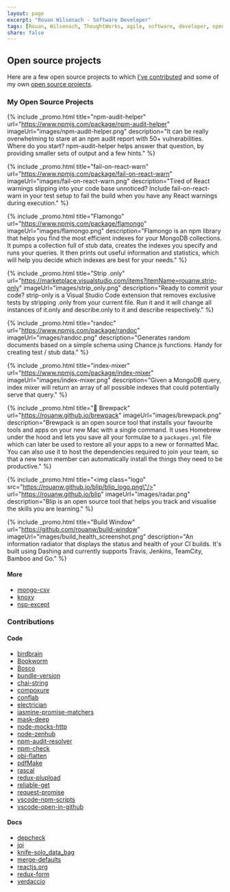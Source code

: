 ```yaml
---
layout: page
excerpt: "Rouan Wilsenach - Software Developer"
tags: [Rouan, Wilsenach, ThoughtWorks, agile, software, developer, open source, continuous, delivery, projects]
share: false
---
```


<h2>Open source projects</h2>

Here are a few open source projects to which [I've contributed](#contributions) and some of my own [open source projects](#my-oss).

### <a name="my-oss"></a>My Open Source Projects

{% include _promo.html title="npm-audit-helper" url="https://www.npmjs.com/package/npm-audit-helper" imageUrl="images/npm-audit-helper.png" description="It can be really overwhelming to stare at an npm audit report with 50+ vulnerabilities. Where do you start? npm-audit-helper helps answer that question, by providing smaller sets of output and a few hints." %}

{% include _promo.html title="fail-on-react-warn" url="https://www.npmjs.com/package/fail-on-react-warn" imageUrl="images/fail-on-react-warn.png" description="Tired of React warnings slipping into your code base unnoticed? Include fail-on-react-warn in your test setup to fail the build when you have any React warnings during execution." %}

{% include _promo.html title="Flamongo" url="https://www.npmjs.com/package/flamongo" imageUrl="images/flamongo.png" description="Flamongo is an npm library that helps you find the most efficient indexes for your MongoDB collections. It pumps a collection full of stub data, creates the indexes you specify and runs your queries. It then prints out useful information and statistics, which will help you decide which indexes are best for your needs." %}

{% include _promo.html title="Strip .only" url="https://marketplace.visualstudio.com/items?itemName=rouanw.strip-only" imageUrl="images/strip_only.png" description="Ready to commit your code? strip-only is a Visual Studio Code extension that removes exclusive tests by stripping .only from your current file. Run it and it will change all instances of it.only and describe.only to it and describe respectively." %}

{% include _promo.html title="randoc" url="https://www.npmjs.com/package/randoc" imageUrl="images/randoc.png" description="Generates random documents based on a simple schema using Chance.js functions. Handy for creating test / stub data." %}

{% include _promo.html title="index-mixer" url="https://www.npmjs.com/package/index-mixer" imageUrl="images/index-mixer.png" description="Given a MongoDB query, index mixer will return an array of all possible indexes that could potentially serve that query." %}

{% include _promo.html title="🎒 Brewpack" url="https://rouanw.github.io/brewpack" imageUrl="images/brewpack.png" description="Brewpack is an open source tool that installs your favourite tools and apps on your new Mac with a single command. It uses Homebrew under the hood and lets you save all your formulae to a `packages.yml` file which can later be used to restore all your apps to a new or formatted Mac. You can also use it to host the dependencies required to join your team, so that a new team member can automatically install the things they need to be productive." %}

{% include _promo.html title="<img class=\"logo\" src=\"https://rouanw.github.io/blip/blip_logo.png\"/>" url="https://rouanw.github.io/blip" imageUrl="images/radar.png" description="Blip is an open source tool that helps you track and visualise the skills you are learning." %}

{% include _promo.html title="Build Window" url="https://github.com/rouanw/build-window" imageUrl="images/build_health_screenshot.png" description="An information radiator that displays the status and health of your CI builds. It's built using Dashing and currently supports Travis, Jenkins, TeamCity, Bamboo and Go." %}

#### More

- [mongo-csv](https://www.npmjs.com/package/mongo-csv)
- [knoxy](https://www.npmjs.com/package/knoxy)
- [nsp-except](https://www.npmjs.com/package/nsp-except)

### <a name="contributions"></a>Contributions

#### Code

- [birdbrain](https://github.com/ThoughtWorksZA/birdbrain/commits?author=rouanw)
- [Bookworm](https://github.com/ThoughtWorksZA/bookworm/commits?author=rouanw)
- [Bosco](https://github.com/tes/bosco/commits?author=rouanw)
- [bundle-version](https://github.com/tes/bundle-version/commits?author=rouanw)
- [chai-string](https://github.com/onechiporenko/chai-string/commits?author=rouanw)
- [compoxure](https://github.com/tes/compoxure/commits?author=rouanw)
- [conflab](https://github.com/tes/conflab/commits?author=rouanw)
- [electrician](https://github.com/tes/electrician/commits?author=rouanw)
- [jasmine-promise-matchers](https://github.com/bvaughn/jasmine-promise-matchers/commits?author=rouanw)
- [mask-deep](https://github.com/gwpmad/mask-deep/commits?author=rouanw)
- [node-mocks-http](https://github.com/howardabrams/node-mocks-http/commits?author=rouanw)
- [node-zenhub](https://github.com/ilbonzo/node-zenhub/commits?author=rouanw)
- [npm-audit-resolver](https://github.com/naugtur/npm-audit-resolver/commits?author=rouanw)
- [npm-check](https://github.com/dylang/npm-check/commits?author=rouanw)
- [obj-flatten](https://github.com/IonicaBizau/obj-flatten/commits?author=rouanw)
- [pdfMake](https://github.com/bpampuch/pdfmake/commits?author=rouanw)
- [rascal](https://github.com/guidesmiths/rascal/commits?author=rouanw)
- [redux-plupload](https://github.com/tes/redux-plupload/commits?author=rouanw)
- [reliable-get](https://github.com/tes/reliable-get/commits?author=rouanw)
- [request-promise](https://github.com/request/request-promise/commits?author=rouanw)
- [vscode-npm-scripts](https://github.com/Microsoft/vscode-npm-scripts/commits?author=rouanw)
- [vscode-open-in-github](https://github.com/d4rkr00t/vscode-open-in-github/commits?author=rouanw)

#### Docs

- [depcheck](https://github.com/depcheck/depcheck/commits?author=rouanw)
- [joi](https://github.com/hapijs/joi/commits?author=rouanw)
- [knife-solo_data_bag](https://github.com/thbishop/knife-solo_data_bag/commits?author=rouanw)
- [merge-defaults](https://github.com/balderdashy/merge-defaults/commits?author=rouanw)
- [reactjs.org](https://github.com/reactjs/reactjs.org/commits?author=rouanw)
- [redux-form](https://github.com/erikras/redux-form/commits?author=rouanw)
- [verdaccio](https://github.com/verdaccio/verdaccio/commits?author=rouanw)
